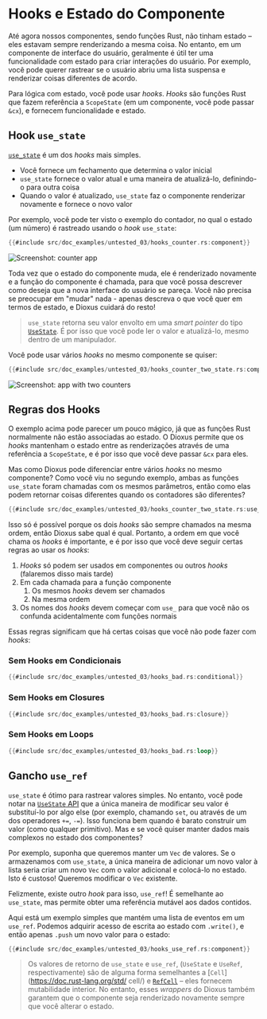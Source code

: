 # Hooks e Estado do Componente

Até agora nossos componentes, sendo funções Rust, não tinham estado – eles estavam sempre renderizando a mesma coisa. No entanto, em um componente de interface do usuário, geralmente é útil ter uma funcionalidade com estado para criar interações do usuário. Por exemplo, você pode querer rastrear se o usuário abriu uma lista suspensa e renderizar coisas diferentes de acordo.

Para lógica com estado, você pode usar _hooks_. _Hooks_ são funções Rust que fazem referência a `ScopeState` (em um componente, você pode passar `&cx`), e fornecem funcionalidade e estado.

## Hook `use_state`

[`use_state`](https://docs.rs/dioxus/latest/dioxus/hooks/fn.use_state.html) é um dos _hooks_ mais simples.

- Você fornece um fechamento que determina o valor inicial
- `use_state` fornece o valor atual e uma maneira de atualizá-lo, definindo-o para outra coisa
- Quando o valor é atualizado, `use_state` faz o componente renderizar novamente e fornece o novo valor

Por exemplo, você pode ter visto o exemplo do contador, no qual o estado (um número) é rastreado usando o _hook_ `use_state`:

```rust
{{#include src/doc_examples/untested_03/hooks_counter.rs:component}}
```

![Screenshot: counter app](/assets/blog/release-03/counter.png)

Toda vez que o estado do componente muda, ele é renderizado novamente e a função do componente é chamada, para que você possa descrever como deseja que a nova interface do usuário se pareça. Você não precisa se preocupar em "mudar" nada - apenas descreva o que você quer em termos de estado, e Dioxus cuidará do resto!

> `use_state` retorna seu valor envolto em uma _smart pointer_ do tipo [`UseState`](https://docs.rs/dioxus/latest/dioxus/hooks/struct.UseState.html). É por isso que você pode ler o valor e atualizá-lo, mesmo dentro de um manipulador.

Você pode usar vários _hooks_ no mesmo componente se quiser:

```rust
{{#include src/doc_examples/untested_03/hooks_counter_two_state.rs:component}}
```

![Screenshot: app with two counters](/assets/blog/release-03/counter_two_state.png)

## Regras dos Hooks

O exemplo acima pode parecer um pouco mágico, já que as funções Rust normalmente não estão associadas ao estado. O Dioxus permite que os _hooks_ mantenham o estado entre as renderizações através de uma referência a `ScopeState`, e é por isso que você deve passar `&cx` para eles.

Mas como Dioxus pode diferenciar entre vários _hooks_ no mesmo componente? Como você viu no segundo exemplo, ambas as funções `use_state` foram chamadas com os mesmos parâmetros, então como elas podem retornar coisas diferentes quando os contadores são diferentes?

```rust
{{#include src/doc_examples/untested_03/hooks_counter_two_state.rs:use_state_calls}}
```

Isso só é possível porque os dois _hooks_ são sempre chamados na mesma ordem, então Dioxus sabe qual é qual. Portanto, a ordem em que você chama os _hooks_ é importante, e é por isso que você deve seguir certas regras ao usar os _hooks_:

1. _Hooks_ só podem ser usados em componentes ou outros _hooks_ (falaremos disso mais tarde)
2. Em cada chamada para a função componente
   1. Os mesmos _hooks_ devem ser chamados
   2. Na mesma ordem
3. Os nomes dos _hooks_ devem começar com `use_` para que você não os confunda acidentalmente com funções normais

Essas regras significam que há certas coisas que você não pode fazer com _hooks_:

### Sem Hooks em Condicionais

```rust
{{#include src/doc_examples/untested_03/hooks_bad.rs:conditional}}
```

### Sem Hooks em Closures

```rust
{{#include src/doc_examples/untested_03/hooks_bad.rs:closure}}
```

### Sem Hooks em Loops

```rust
{{#include src/doc_examples/untested_03/hooks_bad.rs:loop}}
```

## Gancho `use_ref`

`use_state` é ótimo para rastrear valores simples. No entanto, você pode notar na [`UseState` API](https://docs.rs/dioxus/latest/dioxus/hooks/struct.UseState.html) que a única maneira de modificar seu valor é substituí-lo por algo else (por exemplo, chamando `set`, ou através de um dos operadores `+=`, `-=`). Isso funciona bem quando é barato construir um valor (como qualquer primitivo). Mas e se você quiser manter dados mais complexos no estado dos componentes?

Por exemplo, suponha que queremos manter um `Vec` de valores. Se o armazenamos com `use_state`, a única maneira de adicionar um novo valor à lista seria criar um novo `Vec` com o valor adicional e colocá-lo no estado. Isto é custoso! Queremos modificar o `Vec` existente.

Felizmente, existe outro _hook_ para isso, `use_ref`! É semelhante ao `use_state`, mas permite obter uma referência mutável aos dados contidos.

Aqui está um exemplo simples que mantém uma lista de eventos em um `use_ref`. Podemos adquirir acesso de escrita ao estado com `.write()`, e então apenas `.push` um novo valor para o estado:

```rust
{{#include src/doc_examples/untested_03/hooks_use_ref.rs:component}}
```

> Os valores de retorno de `use_state` e `use_ref`, (`UseState` e `UseRef`, respectivamente) são de alguma forma semelhantes a [`Cell`](https://doc.rust-lang.org/std/ cell/) e [`RefCell`](https://doc.rust-lang.org/std/cell/struct.RefCell.html) – eles fornecem mutabilidade interior. No entanto, esses _wrappers_ do Dioxus também garantem que o componente seja renderizado novamente sempre que você alterar o estado.
